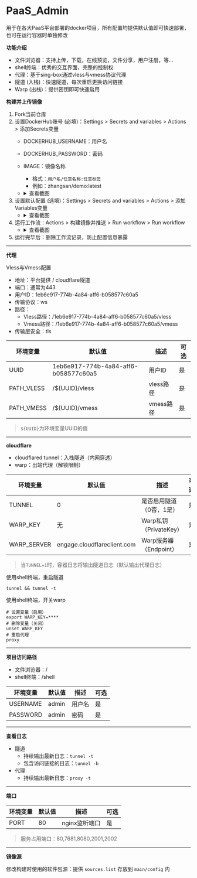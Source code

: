 # PaaS_Admin

用于在各大PaaS平台部署的docker项目，所有配置均提供默认值即可快速部署，也可在运行容器时单独修改

**功能介绍**

- 文件浏览器：支持上传，下载，在线预览，文件分享，用户注册，等...
- shell终端：优秀的交互界面，完整的控制权
- 代理：基于sing-box通过vless与vmess协议代理
- 隧道 (入栈)：快速隧道，每次重启更换访问链接
- Warp (出栈)：提供密钥即可快速启用

**构建并上传镜像**

1. Fork当前仓库
2. 设置DockerHub账号 (必填)：Settings > Secrets and variables > Actions > 添加Secrets变量
   - DOCKERHUB_USERNAME：用户名
   - DOCKERHUB_PASSWORD：密码
   - IMAGE：镜像名称
     - 格式：`用户名/任意名称:任意标签`
     - 例如：zhangsan/demo:latest
   - <details>
      <summary>查看截图</summary>

      ![image](https://user-images.githubusercontent.com/70625361/235481645-60cbb1d3-806d-49d0-aa21-bbaf2d3aff82.png)
     </details>
3. 设置默认配置 (选填)：Settings > Secrets and variables > Actions > 添加Variables变量
   - <details>
      <summary>查看截图</summary>
      
      ![image](https://user-images.githubusercontent.com/70625361/235479087-2fa99315-84d9-480a-a49b-b9716245ba5d.png)
     </details>
4. 运行工作流：Actions > 构建镜像并推送 > Run workflow > Run workflow
   - <details>
      <summary>查看截图</summary>

      ![image](https://user-images.githubusercontent.com/70625361/235481505-0eff5199-48f3-4e08-91ae-224e379d4f1a.png)
     </details>
5. 运行完毕后：删除工作流记录，防止配置信息暴露

****

**代理**

Vless与Vmess配置

- 地址：平台提供 / cloudflare隧道
- 端口：通常为443
- 用户ID：1eb6e917-774b-4a84-aff6-b058577c60a5
- 传输协议：ws
- 路径：
  - Vless路径：/1eb6e917-774b-4a84-aff6-b058577c60a5/vless
  - Vmess路径：/1eb6e917-774b-4a84-aff6-b058577c60a5/vmess
- 传输层安全：tls

| 环境变量   | 默认值                               | 描述      | 可选 |
| ---------- | ------------------------------------ | --------- | ---- |
| UUID       | 1eb6e917-774b-4a84-aff6-b058577c60a5 | 用户ID    | 是   |
| PATH_VLESS | /${UUID}/vless                       | vless路径 | 是   |
| PATH_VMESS | /${UUID}/vmess                       | vmess路径 | 是   |

> `${UUID}`为环境变量UUID的值

****

**cloudflare**

- cloudflared tunnel：入栈隧道（内网穿透）
- warp：出站代理（解锁限制）

| 环境变量    | 默认值                      | 描述                     | 可选 |
| ----------- | --------------------------- | ------------------------ | ---- |
| TUNNEL      | 0                           | 是否启用隧道（0否，1是） | 是   |
| WARP_KEY    | 无                          | Warp私钥（PrivateKey）   | 是   |
| WARP_SERVER | engage.cloudflareclient.com | Warp服务器（Endpoint）   | 是   |

> 当`TUNNEL=1`时，容器日志将输出隧道日志（默认输出代理日志）

使用shell终端，重启隧道

```shell
tunnel && tunnel -t
```

使用shell终端，开关warp

```shell
# 设置变量（启用）
export WARP_KEY=****
# 删除变量（关闭）
unset WARP_KEY
# 重启代理
proxy
```

****

**项目访问路径**

- 文件浏览器：/
- shell终端：/shell

| 环境变量 | 默认值 | 描述   | 可选 |
| -------- | ------ | ------ | ---- |
| USERNAME | admin  | 用户名 | 是   |
| PASSWORD | admin  | 密码   | 是   |

****

**查看日志**

- 隧道
  - 持续输出最新日志：`tunnel -t`
  - 包含访问链接的日志：`tunnel -h`
- 代理
  - 持续输出最新日志：`proxy -t`

****

**端口**

| 环境变量 | 默认值 | 描述          | 可选 |
| -------- | ------ | ------------- | ---- |
| PORT     | 80     | nginx监听端口 | 是   |

> 服务占用端口：80,7681,8080,2001,2002

****

**镜像源**

修改构建时使用的软件包源：提供 `sources.list` 存放到 `main/config` 内

